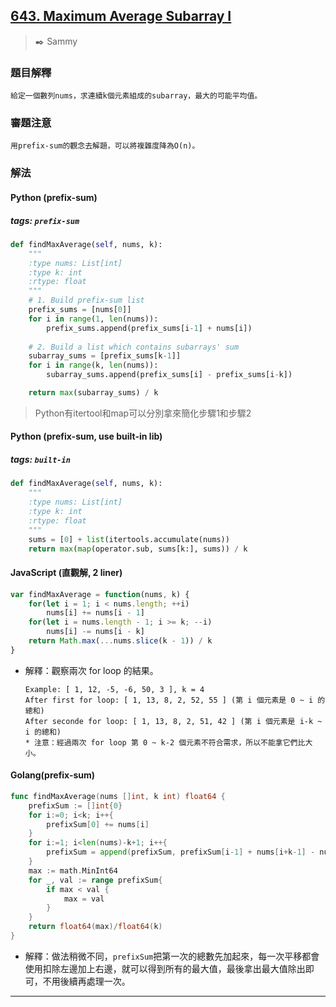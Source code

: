 ## [643. Maximum Average Subarray I](https://leetcode.com/problems/maximum-average-subarray-i/)
> :black_nib: Sammy
### 題目解釋
    給定一個數列nums，求連續k個元素組成的subarray，最大的可能平均值。
### 審題注意
    用prefix-sum的觀念去解題，可以將複雜度降為O(n)。
### 解法
#### Python (prefix-sum)
##### tags: `prefix-sum`
```python
def findMaxAverage(self, nums, k):
    """
    :type nums: List[int]
    :type k: int
    :rtype: float
    """
    # 1. Build prefix-sum list
    prefix_sums = [nums[0]]
    for i in range(1, len(nums)):
        prefix_sums.append(prefix_sums[i-1] + nums[i])
    
    # 2. Build a list which contains subarrays' sum
    subarray_sums = [prefix_sums[k-1]]
    for i in range(k, len(nums)):
        subarray_sums.append(prefix_sums[i] - prefix_sums[i-k])

    return max(subarray_sums) / k
```
> Python有itertool和map可以分別拿來簡化步驟1和步驟2

#### Python (prefix-sum, use built-in lib)
##### tags: `built-in`
```python
def findMaxAverage(self, nums, k):
    """
    :type nums: List[int]
    :type k: int
    :rtype: float
    """
    sums = [0] + list(itertools.accumulate(nums))
    return max(map(operator.sub, sums[k:], sums)) / k

```

#### JavaScript (直觀解, 2 liner)
```javascript
var findMaxAverage = function(nums, k) {
    for(let i = 1; i < nums.length; ++i)
        nums[i] += nums[i - 1]
    for(let i = nums.length - 1; i >= k; --i)
        nums[i] -= nums[i - k]
    return Math.max(...nums.slice(k - 1)) / k
}
```
- 解釋：觀察兩次 for loop 的結果。
    ```
    Example: [ 1, 12, -5, -6, 50, 3 ], k = 4
    After first for loop: [ 1, 13, 8, 2, 52, 55 ] (第 i 個元素是 0 ~ i 的總和)
    After seconde for loop: [ 1, 13, 8, 2, 51, 42 ] (第 i 個元素是 i-k ~ i 的總和)
    * 注意：經過兩次 for loop 第 0 ~ k-2 個元素不符合需求，所以不能拿它們比大小。
    ```
#### Golang(prefix-sum)
```go
func findMaxAverage(nums []int, k int) float64 {
    prefixSum := []int{0}
    for i:=0; i<k; i++{
        prefixSum[0] += nums[i]
    }
    for i:=1; i<len(nums)-k+1; i++{
        prefixSum = append(prefixSum, prefixSum[i-1] + nums[i+k-1] - nums[i-1])
    }
    max := math.MinInt64
    for _, val := range prefixSum{
        if max < val {
            max = val
        }
    }
    return float64(max)/float64(k)
}
```
- 解釋：做法稍微不同，`prefixSum`把第一次的總數先加起來，每一次平移都會使用扣除左邊加上右邊，就可以得到所有的最大值，最後拿出最大值除出即可，不用後續再處理一次。
---
